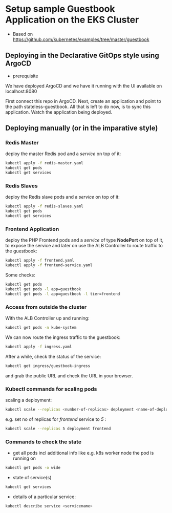 # Setup sample Guestbook Application on the EKS Cluster

- Based on https://github.com/kubernetes/examples/tree/master/guestbook

## Deploying in the Declarative GitOps style using ArgoCD

- prerequisite

We have deployed ArgoCD and we have it running with the UI available on localhost:8080

First connect this repo in ArgoCD. Next, create an application and point to the path stateless-guestbook. All that is left to do now, is to sync this application. Watch the application being deployed.

## Deploying manually (or in the imparative style)

### Redis Master

deploy the master Redis pod and a _service_ on top of it:

```bash
kubectl apply -f redis-master.yaml
kubectl get pods
kubectl get services
```

### Redis Slaves

deploy the Redis slave pods and a _service_ on top of it:

```bash
kubectl apply -f redis-slaves.yaml
kubectl get pods
kubectl get services
```

### Frontend Application

deploy the PHP Frontend pods and a _service_ of type **NodePort** on top of it, to expose the service and later on use the ALB Controller to route traffic to the guestbook:

```bash
kubectl apply -f frontend.yaml
kubectl apply -f frontend-service.yaml
```

Some checks:

```bash
kubectl get pods
kubectl get pods -l app=guestbook
kubectl get pods -l app=guestbook -l tier=frontend
```

### Access from outside the cluster

With the ALB Controller up and running:

```bash
kubectl get pods -n kube-system
```

We can now route the ingress traffic to the guestbook:

```bash
kubectl apply -f ingress.yaml
```

After a while, check the status of the service:

```bash
kubectl get ingress/guestbook-ingress
```

and grab the public URL and check the URL in your browser.&nbsp;&nbsp;

### Kubectl commands for scaling pods

scaling a deployment:

```bash
kubectl scale --replicas <number-of-replicas> deployment <name-of-deployment>
```

e.g. set no of replicas for _frontend_ service to _5_ :

```bash
kubectl scale --replicas 5 deployment frontend
```

### Commands to check the state

- get all pods incl additional info like e.g. k8s worker node the pod is running on

```bash
kubectl get pods -o wide
```

- state of service(s)

```bash
kubectl get services
```

- details of a particular service:

```bash
kubectl describe service <servicename>
```
